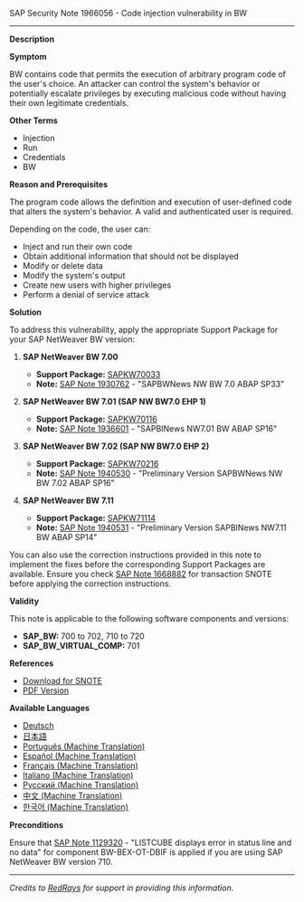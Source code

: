 SAP Security Note 1966056 - Code injection vulnerability in BW

---

**Description**

**Symptom**

BW contains code that permits the execution of arbitrary program code of the user's choice. An attacker can control the system's behavior or potentially escalate privileges by executing malicious code without having their own legitimate credentials.

**Other Terms**
- Injection
- Run
- Credentials
- BW

**Reason and Prerequisites**

The program code allows the definition and execution of user-defined code that alters the system's behavior. A valid and authenticated user is required.

Depending on the code, the user can:
- Inject and run their own code
- Obtain additional information that should not be displayed
- Modify or delete data
- Modify the system's output
- Create new users with higher privileges
- Perform a denial of service attack

**Solution**

To address this vulnerability, apply the appropriate Support Package for your SAP NetWeaver BW version:

1. **SAP NetWeaver BW 7.00**
   - **Support Package:** [SAPKW70033](https://me.sap.com/supportpackage/SAPKW70033)
   - **Note:** [SAP Note 1930762](https://me.sap.com/note/1930762) - "SAPBWNews NW BW 7.0 ABAP SP33"

2. **SAP NetWeaver BW 7.01 (SAP NW BW7.0 EHP 1)**
   - **Support Package:** [SAPKW70116](https://me.sap.com/supportpackage/SAPKW70116)
   - **Note:** [SAP Note 1936601](https://me.sap.com/note/1936601) - "SAPBINews NW7.01 BW ABAP SP16"

3. **SAP NetWeaver BW 7.02 (SAP NW BW7.0 EHP 2)**
   - **Support Package:** [SAPKW70216](https://me.sap.com/supportpackage/SAPKW70216)
   - **Note:** [SAP Note 1940530](https://me.sap.com/note/1940530) - "Preliminary Version SAPBWNews NW BW 7.02 ABAP SP16"

4. **SAP NetWeaver BW 7.11**
   - **Support Package:** [SAPKW71114](https://me.sap.com/supportpackage/SAPKW71114)
   - **Note:** [SAP Note 1940531](https://me.sap.com/note/1940531) - "Preliminary Version SAPBINews NW7.11 BW ABAP SP14"

You can also use the correction instructions provided in this note to implement the fixes before the corresponding Support Packages are available. Ensure you check [SAP Note 1668882](https://me.sap.com/note/1668882) for transaction SNOTE before applying the correction instructions.

**Validity**

This note is applicable to the following software components and versions:
- **SAP_BW:** 700 to 702, 710 to 720
- **SAP_BW_VIRTUAL_COMP:** 701

**References**
- [Download for SNOTE](https://notesdownloads.sap.com/note/0040000011605022017)
- [PDF Version](https://userapps.support.sap.com/sap/support/sfm/notes/print/0001966056?language=en-US&token=391E2392498B5D72CBEDF4CCB27EE8F1)

**Available Languages**
- [Deutsch](https://me.sap.com/notes/0001966056/D)
- [日本語](https://me.sap.com/notes/0001966056/J)
- [Português (Machine Translation)](https://me.sap.com/notes/0001966056/P)
- [Español (Machine Translation)](https://me.sap.com/notes/0001966056/S)
- [Français (Machine Translation)](https://me.sap.com/notes/0001966056/F)
- [Italiano (Machine Translation)](https://me.sap.com/notes/0001966056/I)
- [Русский (Machine Translation)](https://me.sap.com/notes/0001966056/R)
- [中文 (Machine Translation)](https://me.sap.com/notes/0001966056/1)
- [한국어 (Machine Translation)](https://me.sap.com/notes/0001966056/3)

**Preconditions**

Ensure that [SAP Note 1129320](https://me.sap.com/notes/1129320) - "LISTCUBE displays error in status line and no data" for component BW-BEX-OT-DBIF is applied if you are using SAP NetWeaver BW version 710.

---

*Credits to [RedRays](https://redrays.io) for support in providing this information.*